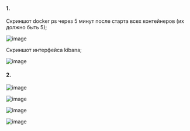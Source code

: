 #### 1.

Cкриншот docker ps через 5 минут после старта всех контейнеров (их должно быть 5);

![image](https://github.com/inyushov/devops-netology/assets/127683348/50752261-f60f-4e41-a464-12d41b1e16fb)

Cкриншот интерфейса kibana;

![image](https://github.com/inyushov/devops-netology/assets/127683348/dcc984ec-fb58-46db-a702-2ddb237d19db)


#### 2.


![image](https://github.com/inyushov/devops-netology/assets/127683348/ce22acaf-2081-48ae-b1fb-3b335962d301)

![image](https://github.com/inyushov/devops-netology/assets/127683348/75507ed3-2be9-479e-8a70-1946b4b541d2)

![image](https://github.com/inyushov/devops-netology/assets/127683348/38264ab1-c49b-4c73-aa26-5a1efa853fdc)

![image](https://github.com/inyushov/devops-netology/assets/127683348/eb147977-960b-42a3-ba9a-e76833bc1b36)

